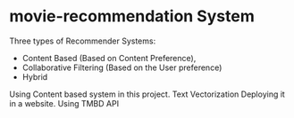 # movie-recommendation System

Three types of Recommender Systems:
- Content Based (Based on Content Preference), 
- Collaborative Filtering (Based on the User preference)
- Hybrid 

Using Content based system in this project. 
Text Vectorization
Deploying it in a website. 
Using TMBD API
